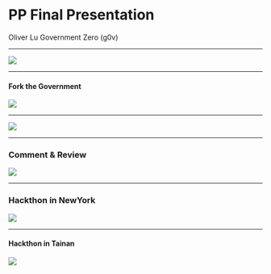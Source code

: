 # PP Final Presentation
Oliver Lu
Government Zero (g0v)

---

![](https://g0v.tw/imgs/g0v-about-en.png)

---

#### Fork the Government
![](https://miro.medium.com/max/3072/1*cbVyghGWr8wPIF0kDw9lsQ.jpeg)

---

![](https://i.imgur.com/I9ZtWn2.png)


---

### Comment & Review
![](https://i.imgur.com/2JMAPL7.png)


---

### Hackthon in NewYork
![](https://scontent-dfw5-2.xx.fbcdn.net/v/t1.0-9/71274857_2435972566691556_5141696785323917312_o.png?_nc_cat=103&_nc_ohc=pkAbnyDYm4oAQmniTT_KG0ied2Bu8639EmNJHo3lWCSlb8Sz4TovF9e6w&_nc_ht=scontent-dfw5-2.xx&oh=52241bde6fb307e1573bba5d38e8f2bf&oe=5E83A45D)

---

#### Hackthon in Tainan
![](https://g0vhackmd.blob.core.windows.net/g0v-hackmd-images/upload_9c208a13a321496b28377ec40035d059)
